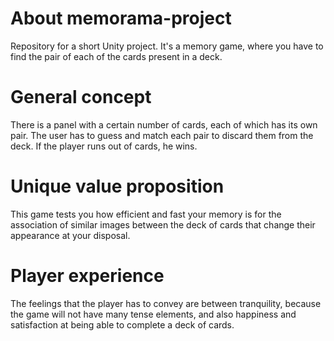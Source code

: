 # About memorama-project
Repository for a short Unity project. It's a memory game, where you have to find the pair of each of the cards present in a deck.

# General concept
There is a panel with a certain number of cards, each of which has its own pair. The user has to guess and match each pair to discard them from the deck. If the player runs out of cards, he wins.

# Unique value proposition
This game tests you how efficient and fast your memory is for the association of similar images between the deck of cards that change their appearance at your disposal.

# Player experience
The feelings that the player has to convey are between tranquility, because the game will not have many tense elements, and also happiness and satisfaction at being able to complete a deck of cards.
